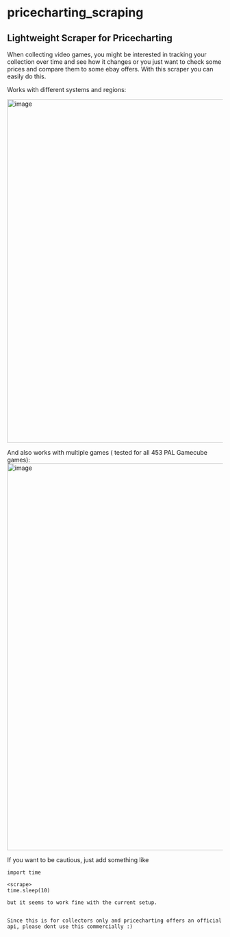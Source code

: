 # pricecharting_scraping
## Lightweight Scraper for Pricecharting

When collecting video games, you might be interested in tracking your collection over time and see how it changes or you just want to check some prices and compare them to some ebay offers. With this scraper you can easily do this. 

Works with different systems and regions:

<img width="800" alt="image" src="https://user-images.githubusercontent.com/20683786/230792702-32ee80b7-0bd6-40e5-ac75-15f71ae81b2c.png">


And also works with multiple games ( tested for all 453 PAL Gamecube games):
<img width="901" alt="image" src="https://user-images.githubusercontent.com/20683786/230792898-0c5a5e85-0c87-4c72-9034-c9c7d89cdf71.png">

If you want to be cautious, just add something like
```
import time

<scrape>
time.sleep(10)

but it seems to work fine with the current setup. 


Since this is for collectors only and pricecharting offers an official api, please dont use this commercially :)

